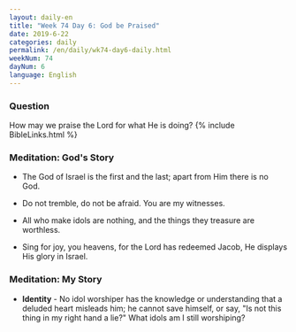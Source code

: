 ```yaml
---
layout: daily-en
title: "Week 74 Day 6: God be Praised"
date: 2019-6-22 
categories: daily
permalink: /en/daily/wk74-day6-daily.html
weekNum: 74
dayNum: 6
language: English
---
```


### Question     
How may we praise the Lord for what He is doing?
{% include BibleLinks.html %} 

### Meditation: God's Story   
+ The God of Israel is the first and the last; apart from Him there is no God. 

+ Do not tremble, do not be afraid. You are my witnesses. 

+ All who make idols are nothing, and the things they treasure are worthless. 

+ Sing for joy, you heavens, for the Lord has redeemed Jacob, He displays His glory in Israel. 

### Meditation: My Story   
+ **Identity** - No idol worshiper has the knowledge or understanding that a deluded heart misleads him; he cannot save himself, or say, "Is not this thing in my right hand a lie?" What idols am I still worshiping? 
